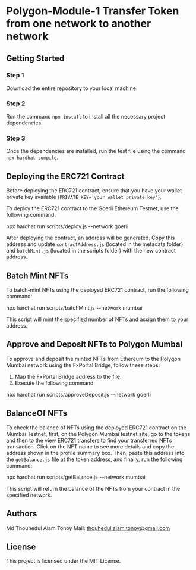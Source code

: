 # Polygon-Module-1 Transfer Token from one network to another network

## Getting Started

### Step 1
Download the entire repository to your local machine.

### Step 2
Run the command `npm install` to install all the necessary project dependencies.

### Step 3
Once the dependencies are installed, run the test file using the command `npx hardhat compile`.

## Deploying the ERC721 Contract

Before deploying the ERC721 contract, ensure that you have your wallet private key available (`PRIVATE_KEY='your wallet private key'`).

To deploy the ERC721 contract to the Goerli Ethereum Testnet, use the following command:


npx hardhat run scripts/deploy.js --network goerli


After deploying the contract, an address will be generated. Copy this address and update `contractAddress.js` (located in the metadata folder) and `batchMint.js` (located in the scripts folder) with the new contract address.

## Batch Mint NFTs

To batch-mint NFTs using the deployed ERC721 contract, run the following command:



npx hardhat run scripts/batchMint.js --network mumbai


This script will mint the specified number of NFTs and assign them to your address.

## Approve and Deposit NFTs to Polygon Mumbai

To approve and deposit the minted NFTs from Ethereum to the Polygon Mumbai network using the FxPortal Bridge, follow these steps:

1. Map the FxPortal Bridge address to the file.
2. Execute the following command:


npx hardhat run scripts/approveDeposit.js --network goerli



## BalanceOf NFTs

To check the balance of NFTs using the deployed ERC721 contract on the Mumbai Testnet, first, on the Polygon Mumbai testnet site, go to the tokens and then to the view ERC721 transfers to find your transferred NFTs transaction. Click on the NFT name to see more details and copy the address shown in the profile summary box. Then, paste this address into the `getBalance.js` file at the token address, and finally, run the following command:


npx hardhat run scripts/getBalance.js --network mumbai



This script will return the balance of the NFTs from your contract in the specified network.

## Authors

Md Thouhedul Alam Tonoy
Mail: thouhedul.alam.tonoy@gmail.com

## License

This project is licensed under the MIT License.

